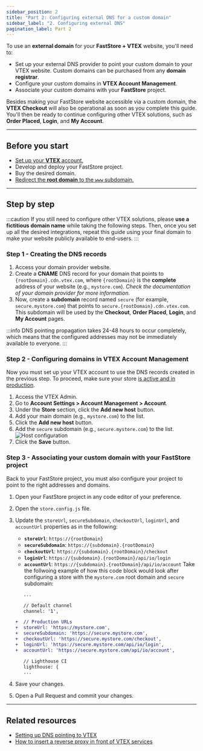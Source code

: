 ```yaml
---
sidebar_position: 2
title: "Part 2: Configuring external DNS for a custom domain"
sidebar_label: "2. Configuring external DNS"
pagination_label: Part 2
---
```


To use an **external domain** for your **FastStore + VTEX** website, you'll need to:

 - Set up your external DNS provider to point your custom domain to your VTEX website. Custom domains can be purchased from any **domain registrar**.
 - Configure your custom domains in **VTEX Account Management**.
 - Associate your custom domains with your **FastStore** project. 

Besides making your FastStore website accessible via a custom domain, the **VTEX Checkout** will also be operational as soon as you complete this guide. You'll then be ready to continue configuring other VTEX solutions, such as **Order Placed**, **Login**, and **My Account**.

---

## Before you start

- [Set up your **VTEX** account.](/how-to-guides/platform-integration/vtex/setting-up-an-account)
- Develop and deploy your FastStore project.
- Buy the desired domain.
- [Redirect the **root domain** to the `www` subdomain.](https://help.vtex.com/en/tutorial/configuring-access-without-www--tutorials_4278#root-domain-redirect-without-www)

---

## Step by step

:::caution
If you still need to configure other VTEX solutions, please **use a fictitious domain name** while taking the following steps. Then, once you set up all the desired integrations, repeat this guide using your final domain to make your website publicly available to end-users.
:::

### Step 1 - Creating the DNS records

1. Access your domain provider website.
2. Create a **CNAME** DNS record for your domain that points to `{rootDomain}.cdn.vtex.com`, where `{rootDomain}` is the **complete** address of your website (e.g., `mystore.com`). _Check the documentation of your domain provider for more information._
3. Now, create a **subdomain** record named `secure` (for example, `secure.mystore.com`) that points to `secure.{rootDomain}.cdn.vtex.com`. This subdomain will be used by the **Checkout**, **Order Placed**, **Login**, and **My Account** pages.

:::info
DNS pointing propagation takes 24-48 hours to occur completely, which means that the configured addresses may not be immediately available to everyone.
:::

### Step 2 - Configuring domains in VTEX Account Management

Now you must set up your VTEX account to use the DNS records created in the previous step. To proceed, make sure your store [is active and in production](https://help.vtex.com/en/tutorial/passando-a-loja-para-producao/).

1. Access the VTEX Admin.
2. Go to **Account Settings > Account Management > Account**.
3. Under the **Store** section, click the **Add new host** button.
4. Add your main domain (e.g., `mystore.com`) to the list.
5. Click the **Add new host** button.
6. Add the `secure` subdomain (e.g., `secure.mystore.com`) to the list.
   ![Host configuration](https://vtexhelp.vtexassets.com/assets/docs/src/hostsConfig___cad00ec89023cd77c34f77898cda1b3e.png)
7. Click the **Save** button.

### Step 3 - Associating your custom domain with your FastStore project

Back to your FastStore project, you must also configure your project to point to the right addresses and domains.

1. Open your FastStore project in any code editor of your preference.
2. Open the `store.config.js` file.
3. Update the `storeUrl`, `secureSubdomain`, `checkoutUrl`, `loginUrl`, and `accountUrl` properties as in the following:

   - **`storeUrl`**: `https://{rootDomain}`
   - **`secureSubdomain`**: `https://{subdomain}.{rootDomain}`
   - **`checkoutUrl`**: `https://{subdomain}.{rootDomain}/checkout`
   - **`loginUrl`**: `https://{subdomain}.{rootDomain}/api/io/login`
   - **`accountUrl`**: `https://{subdomain}.{rootDomain}/api/io/account`
     Take the follwoing example of how this code block would look after configuring a store with the `mystore.com` root domain and `secure` subdomain:

   ```diff title="store.config.js"
      ...

      // Default channel
      channel: '1',

   +  // Production URLs
   +  storeUrl: 'https://mystore.com',
   +  secureSubdomain: 'https://secure.mystore.com',
   +  checkoutUrl: 'https://secure.mystore.com/checkout',
   +  loginUrl: 'https://secure.mystore.com/api/io/login',
   +  accountUrl: 'https://secure.mystore.com/api/io/account',

      // Lighthouse CI
      lighthouse: {
      ...
   ```

4. Save your changes.
5. Open a Pull Request and commit your changes.

---

## Related resources

- [Setting up DNS pointing to VTEX](https://help.vtex.com/en/tutorial/configuring-dns-pointing-to-vtex--tutorials_4280)
- [How to insert a reverse proxy in front of VTEX services](https://help.vtex.com/en/tutorial/how-to-insert-a-reverse-proxy-in-front-of-vtex-services)
